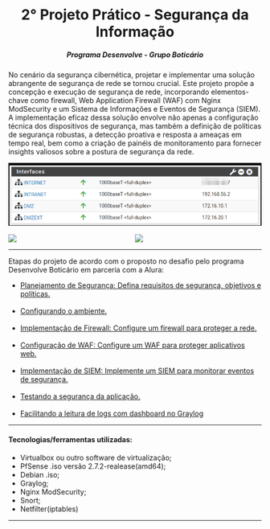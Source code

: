 <h1 align="center">2° Projeto Prático - Segurança da Informação</h1>
<h5 align="center">Programa Desenvolve - Grupo Boticário</h5>

<div>
  <p> No cenário da segurança cibernética, projetar e implementar uma solução abrangente de segurança de rede se tornou crucial. 
Este projeto propõe a concepção e execução de segurança de rede, incorporando elementos-chave como firewall, Web Application Firewall (WAF)  com Nginx ModSecurity e um Sistema de Informações e Eventos de Segurança (SIEM). A implementação eficaz dessa solução envolve não apenas a configuração técnica dos dispositivos de segurança, mas também a definição de políticas de segurança robustas, a detecção proativa e resposta a ameaças em tempo real, bem como a criação de painéis de monitoramento para fornecer insights valiosos sobre a postura de segurança da rede.</p>
</div>

<div align="center">
  
![interfaces_configuradas](https://github.com/biancagomesalves/projeto_2_rede_firewall_WAF_SIEM/blob/7dcaeb101b06428af1c3831245cbf3c6458aa5eb/imagens/configurando_ambiente_img/todas_interfaces_pfSense.png)
</div>


<div align="center">
  <div style="display: flex; flex-direction: row;">
    <img src="https://github.com/biancagomesalves/projeto_2_rede_firewall_WAF_SIEM/assets/81443381/e899a3a7-b862-4fa2-be20-fbaff7dea9de" width="50%"/>
    <img src="https://github.com/biancagomesalves/projeto_2_rede_firewall_WAF_SIEM/assets/81443381/6631f662-0324-409a-84b9-0dc88a19e348" width="50%"/>
  </div>
</div>


---
<span>Etapas do projeto de acordo com o proposto no desafio pelo programa Desenvolve Boticário em parceria com a Alura:</span>
<ul>
  <li> <a href="Planejamento de Segurança/Planejamento de Segurança.md">Planejamento de Segurança: Defina requisitos de segurança, objetivos e políticas.</a>
  </li>
  <br>
  <li> <a href="configs_iniciais_Virtualbox/configurando_ambiente_virtualbox.md">Configurando o ambiente.</a></li>
   <br>
  <li> <a href="implementação_Firewall_pfSense/implementando-firewall-pfSense.md">Implementação de Firewall: Configure um firewall para proteger a rede.</a></li>
   <br>
  <li> <a href="https://github.com/biancagomess/projeto_2_rede_firewall_WAF_SIEM/blob/main/implementa%C3%A7%C3%A3o_Firewall_pfSense/configurando_interfaces/interface_dmzext.md">Configuração de WAF: Configure um WAF para proteger aplicativos web.</a></li>
   <br>
  <li><a href="https://github.com/biancagomess/projeto_2_rede_firewall_WAF_SIEM/blob/a3c2fdaf93930f2c1885e830a0d8340e91d24bdf/Implementando_SIEM/implemantando_SIEM.md"> Implementação de SIEM: Implemente um SIEM para monitorar eventos de segurança.</a></li>
   <br>
  <li><a href="https://github.com/biancagomesalves/projeto_2_rede_firewall_WAF_SIEM/blob/c20634ee73c2e8b789298ffab7c73c522297e8dc/testando_a_aplica%C3%A7%C3%A3o/testando_a_aplicacao.md"> Testando a segurança da aplicação.</a></li>
     <br>
  <li><a href="https://github.com/biancagomesalves/projeto_2_rede_firewall_WAF_SIEM/blob/fd5fc023292ff01cc39238d0a13c1e684559d4ba/Implementando_SIEM/visualizando_logs_dashboard/visualizando_logs_dashboard.md"> Facilitando a leitura de logs com dashboard no Graylog </a></li>
  
</ul>

---

<h4>Tecnologias/ferramentas utilizadas:</h4>

- Virtualbox ou outro software de virtualização;
- PfSense .iso versão 2.7.2-realease(amd64);
- Debian .iso;
- Graylog;
- Nginx ModSecurity;
- Snort;
- Netfilter(iptables)
  
---




